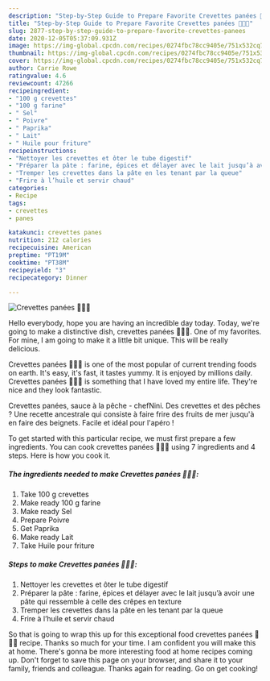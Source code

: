 ```yaml
---
description: "Step-by-Step Guide to Prepare Favorite Crevettes panées 🍤🍤🍤"
title: "Step-by-Step Guide to Prepare Favorite Crevettes panées 🍤🍤🍤"
slug: 2877-step-by-step-guide-to-prepare-favorite-crevettes-panees
date: 2020-12-05T05:37:09.931Z
image: https://img-global.cpcdn.com/recipes/0274fbc78cc9405e/751x532cq70/crevettes-panees-🍤🍤🍤-photo-principale-de-la-recette.jpg
thumbnail: https://img-global.cpcdn.com/recipes/0274fbc78cc9405e/751x532cq70/crevettes-panees-🍤🍤🍤-photo-principale-de-la-recette.jpg
cover: https://img-global.cpcdn.com/recipes/0274fbc78cc9405e/751x532cq70/crevettes-panees-🍤🍤🍤-photo-principale-de-la-recette.jpg
author: Carrie Rowe
ratingvalue: 4.6
reviewcount: 47266
recipeingredient:
- "100 g crevettes"
- "100 g farine"
- " Sel"
- " Poivre"
- " Paprika"
- " Lait"
- " Huile pour friture"
recipeinstructions:
- "Nettoyer les crevettes et ôter le tube digestif"
- "Préparer la pâte : farine, épices et délayer avec le lait jusqu’à avoir une pâte qui ressemble à celle des crêpes en texture"
- "Tremper les crevettes dans la pâte en les tenant par la queue"
- "Frire à l’huile et servir chaud"
categories:
- Recipe
tags:
- crevettes
- panes

katakunci: crevettes panes 
nutrition: 212 calories
recipecuisine: American
preptime: "PT19M"
cooktime: "PT38M"
recipeyield: "3"
recipecategory: Dinner

---
```



![Crevettes panées 🍤🍤🍤](https://img-global.cpcdn.com/recipes/0274fbc78cc9405e/751x532cq70/crevettes-panees-🍤🍤🍤-photo-principale-de-la-recette.jpg)

Hello everybody, hope you are having an incredible day today. Today, we're going to make a distinctive dish, crevettes panées 🍤🍤🍤. One of my favorites. For mine, I am going to make it a little bit unique. This will be really delicious.

Crevettes panées 🍤🍤🍤 is one of the most popular of current trending foods on earth. It's easy, it's fast, it tastes yummy. It is enjoyed by millions daily. Crevettes panées 🍤🍤🍤 is something that I have loved my entire life. They're nice and they look fantastic.

Crevettes panées, sauce à la pêche - chefNini. Des crevettes et des pêches ? Une recette ancestrale qui consiste à faire frire des fruits de mer jusqu&#39;à en faire des beignets. Facile et idéal pour l&#39;apéro !


To get started with this particular recipe, we must first prepare a few ingredients. You can cook crevettes panées 🍤🍤🍤 using 7 ingredients and 4 steps. Here is how you cook it.

<!--inarticleads1-->

##### The ingredients needed to make Crevettes panées 🍤🍤🍤:

1. Take 100 g crevettes
1. Make ready 100 g farine
1. Make ready  Sel
1. Prepare  Poivre
1. Get  Paprika
1. Make ready  Lait
1. Take  Huile pour friture




<!--inarticleads2-->

##### Steps to make Crevettes panées 🍤🍤🍤:

1. Nettoyer les crevettes et ôter le tube digestif
1. Préparer la pâte : farine, épices et délayer avec le lait jusqu’à avoir une pâte qui ressemble à celle des crêpes en texture
1. Tremper les crevettes dans la pâte en les tenant par la queue
1. Frire à l’huile et servir chaud




So that is going to wrap this up for this exceptional food crevettes panées 🍤🍤🍤 recipe. Thanks so much for your time. I am confident you will make this at home. There's gonna be more interesting food at home recipes coming up. Don't forget to save this page on your browser, and share it to your family, friends and colleague. Thanks again for reading. Go on get cooking!
